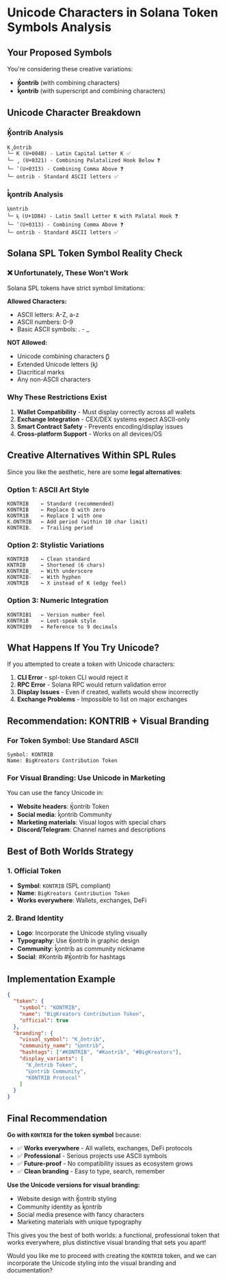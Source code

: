 # Unicode Characters in Solana Token Symbols Analysis

## Your Proposed Symbols

You're considering these creative variations:
- **K̡̓ontrib** (with combining characters)
- **ᶄ̓ontrib** (with superscript and combining characters)

## Unicode Character Breakdown

### K̡̓ontrib Analysis
```
K̡̓ontrib
└─ K (U+004B) - Latin Capital Letter K ✅
└─ ̡ (U+0321) - Combining Palatalized Hook Below ❓
└─ ̓ (U+0313) - Combining Comma Above ❓
└─ ontrib - Standard ASCII letters ✅
```

### ᶄ̓ontrib Analysis
```
ᶄ̓ontrib
└─ ᶄ (U+1D84) - Latin Small Letter K with Palatal Hook ❓
└─ ̓ (U+0313) - Combining Comma Above ❓
└─ ontrib - Standard ASCII letters ✅
```

## Solana SPL Token Symbol Reality Check

### ❌ **Unfortunately, These Won't Work**

Solana SPL tokens have strict symbol limitations:

**Allowed Characters:**
- ASCII letters: A-Z, a-z
- ASCII numbers: 0-9  
- Basic ASCII symbols: . - _

**NOT Allowed:**
- Unicode combining characters (̡̓)
- Extended Unicode letters (ᶄ)
- Diacritical marks
- Any non-ASCII characters

### Why These Restrictions Exist

1. **Wallet Compatibility** - Must display correctly across all wallets
2. **Exchange Integration** - CEX/DEX systems expect ASCII-only
3. **Smart Contract Safety** - Prevents encoding/display issues
4. **Cross-platform Support** - Works on all devices/OS

## Creative Alternatives Within SPL Rules

Since you like the aesthetic, here are some **legal alternatives**:

### Option 1: ASCII Art Style
```
KONTRIB    ← Standard (recommended)
K0NTRIB    ← Replace O with zero
KONTR1B    ← Replace I with one
K.ONTRIB   ← Add period (within 10 char limit)
KONTRIB.   ← Trailing period
```

### Option 2: Stylistic Variations
```
KONTRIB    ← Clean standard
KNTRIB     ← Shortened (6 chars)
KONTRIB_   ← With underscore
KONTRIB-   ← With hyphen
XONTRIB    ← X instead of K (edgy feel)
```

### Option 3: Numeric Integration
```
KONTRIB1   ← Version number feel
K0NTR1B    ← Leet-speak style
KONTRIB9   ← Reference to 9 decimals
```

## What Happens If You Try Unicode?

If you attempted to create a token with Unicode characters:

1. **CLI Error** - spl-token CLI would reject it
2. **RPC Error** - Solana RPC would return validation error
3. **Display Issues** - Even if created, wallets would show incorrectly
4. **Exchange Problems** - Impossible to list on major exchanges

## Recommendation: KONTRIB + Visual Branding

### For Token Symbol: Use Standard ASCII
```
Symbol: KONTRIB
Name: BigKreators Contribution Token
```

### For Visual Branding: Use Unicode in Marketing
You can use the fancy Unicode in:
- **Website headers**: K̡̓ontrib Token
- **Social media**: ᶄ̓ontrib Community  
- **Marketing materials**: Visual logos with special chars
- **Discord/Telegram**: Channel names and descriptions

## Best of Both Worlds Strategy

### 1. Official Token
- **Symbol**: `KONTRIB` (SPL compliant)
- **Name**: `BigKreators Contribution Token`
- **Works everywhere**: Wallets, exchanges, DeFi

### 2. Brand Identity
- **Logo**: Incorporate the Unicode styling visually
- **Typography**: Use K̡̓ontrib in graphic design
- **Community**: ᶄ̓ontrib as community nickname
- **Social**: #Kontrib #K̡̓ontrib for hashtags

## Implementation Example

```json
{
  "token": {
    "symbol": "KONTRIB",
    "name": "BigKreators Contribution Token",
    "official": true
  },
  "branding": {
    "visual_symbol": "K̡̓ontrib",
    "community_name": "ᶄ̓ontrib",
    "hashtags": ["#KONTRIB", "#Kontrib", "#BigKreators"],
    "display_variants": [
      "K̡̓ontrib Token",
      "ᶄ̓ontrib Community",
      "KONTRIB Protocol"
    ]
  }
}
```

## Final Recommendation

**Go with `KONTRIB` for the token symbol** because:
- ✅ **Works everywhere** - All wallets, exchanges, DeFi protocols
- ✅ **Professional** - Serious projects use ASCII symbols
- ✅ **Future-proof** - No compatibility issues as ecosystem grows
- ✅ **Clean branding** - Easy to type, search, remember

**Use the Unicode versions for visual branding:**
- Website design with K̡̓ontrib styling
- Community identity as ᶄ̓ontrib
- Social media presence with fancy characters
- Marketing materials with unique typography

This gives you the best of both worlds: a functional, professional token that works everywhere, plus distinctive visual branding that sets you apart!

Would you like me to proceed with creating the `KONTRIB` token, and we can incorporate the Unicode styling into the visual branding and documentation?